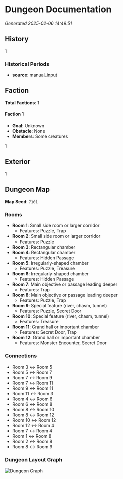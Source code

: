 # Dungeon Documentation

*Generated 2025-02-06 14:49:51*

## History

1

### Historical Periods
- **source**: manual_input

## Faction

**Total Factions**: 1

#### Faction 1
- **Goal**: Unknown
- **Obstacle**: None
- **Members**: Some creatures

1

## Exterior

1

## Dungeon Map

**Map Seed**: `7101`

### Rooms
- **Room 1**: Small side room or larger corridor
  - Features: Puzzle, Trap
- **Room 2**: Small side room or larger corridor
  - Features: Puzzle
- **Room 3**: Rectangular chamber
- **Room 4**: Rectangular chamber
  - Features: Hidden Passage
- **Room 5**: Irregularly-shaped chamber
  - Features: Puzzle, Treasure
- **Room 6**: Irregularly-shaped chamber
  - Features: Hidden Passage
- **Room 7**: Main objective or passage leading deeper
  - Features: Trap
- **Room 8**: Main objective or passage leading deeper
  - Features: Puzzle, Trap
- **Room 9**: Special feature (river, chasm, tunnel)
  - Features: Puzzle, Secret Door
- **Room 10**: Special feature (river, chasm, tunnel)
  - Features: Treasure
- **Room 11**: Grand hall or important chamber
  - Features: Secret Door, Trap
- **Room 12**: Grand hall or important chamber
  - Features: Monster Encounter, Secret Door

### Connections
- Room 3 ↔ Room 5
- Room 5 ↔ Room 7
- Room 7 ↔ Room 9
- Room 7 ↔ Room 11
- Room 9 ↔ Room 11
- Room 11 ↔ Room 3
- Room 4 ↔ Room 6
- Room 6 ↔ Room 8
- Room 8 ↔ Room 10
- Room 8 ↔ Room 12
- Room 10 ↔ Room 12
- Room 12 ↔ Room 4
- Room 7 ↔ Room 4
- Room 1 ↔ Room 8
- Room 2 ↔ Room 8
- Room 8 ↔ Room 9

### Dungeon Layout Graph
![Dungeon Graph](dungeon_graph.png)

